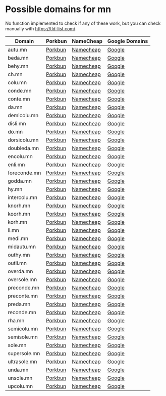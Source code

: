# Possible domains for mn

No function implemented to check if any of these work, but you can check manually with https://tld-list.com/

| Domain | Porkbun | NameCheap | Google Domains |
|---|---|---|---|
| autu.mn | [Porkbun](https://porkbun.com/checkout/search?prb=e814663da1&tlds=&idnLanguage=&search=search&q=autu.mn) | [Namecheap](https://www.namecheap.com/domains/registration/results/?domain=autu.mn) | [Google](https://domains.google.com/registrar/search?searchTerm=autu.mn) |
| beda.mn | [Porkbun](https://porkbun.com/checkout/search?prb=e814663da1&tlds=&idnLanguage=&search=search&q=beda.mn) | [Namecheap](https://www.namecheap.com/domains/registration/results/?domain=beda.mn) | [Google](https://domains.google.com/registrar/search?searchTerm=beda.mn) |
| behy.mn | [Porkbun](https://porkbun.com/checkout/search?prb=e814663da1&tlds=&idnLanguage=&search=search&q=behy.mn) | [Namecheap](https://www.namecheap.com/domains/registration/results/?domain=behy.mn) | [Google](https://domains.google.com/registrar/search?searchTerm=behy.mn) |
| ch.mn | [Porkbun](https://porkbun.com/checkout/search?prb=e814663da1&tlds=&idnLanguage=&search=search&q=ch.mn) | [Namecheap](https://www.namecheap.com/domains/registration/results/?domain=ch.mn) | [Google](https://domains.google.com/registrar/search?searchTerm=ch.mn) |
| colu.mn | [Porkbun](https://porkbun.com/checkout/search?prb=e814663da1&tlds=&idnLanguage=&search=search&q=colu.mn) | [Namecheap](https://www.namecheap.com/domains/registration/results/?domain=colu.mn) | [Google](https://domains.google.com/registrar/search?searchTerm=colu.mn) |
| conde.mn | [Porkbun](https://porkbun.com/checkout/search?prb=e814663da1&tlds=&idnLanguage=&search=search&q=conde.mn) | [Namecheap](https://www.namecheap.com/domains/registration/results/?domain=conde.mn) | [Google](https://domains.google.com/registrar/search?searchTerm=conde.mn) |
| conte.mn | [Porkbun](https://porkbun.com/checkout/search?prb=e814663da1&tlds=&idnLanguage=&search=search&q=conte.mn) | [Namecheap](https://www.namecheap.com/domains/registration/results/?domain=conte.mn) | [Google](https://domains.google.com/registrar/search?searchTerm=conte.mn) |
| da.mn | [Porkbun](https://porkbun.com/checkout/search?prb=e814663da1&tlds=&idnLanguage=&search=search&q=da.mn) | [Namecheap](https://www.namecheap.com/domains/registration/results/?domain=da.mn) | [Google](https://domains.google.com/registrar/search?searchTerm=da.mn) |
| demicolu.mn | [Porkbun](https://porkbun.com/checkout/search?prb=e814663da1&tlds=&idnLanguage=&search=search&q=demicolu.mn) | [Namecheap](https://www.namecheap.com/domains/registration/results/?domain=demicolu.mn) | [Google](https://domains.google.com/registrar/search?searchTerm=demicolu.mn) |
| disli.mn | [Porkbun](https://porkbun.com/checkout/search?prb=e814663da1&tlds=&idnLanguage=&search=search&q=disli.mn) | [Namecheap](https://www.namecheap.com/domains/registration/results/?domain=disli.mn) | [Google](https://domains.google.com/registrar/search?searchTerm=disli.mn) |
| do.mn | [Porkbun](https://porkbun.com/checkout/search?prb=e814663da1&tlds=&idnLanguage=&search=search&q=do.mn) | [Namecheap](https://www.namecheap.com/domains/registration/results/?domain=do.mn) | [Google](https://domains.google.com/registrar/search?searchTerm=do.mn) |
| dorsicolu.mn | [Porkbun](https://porkbun.com/checkout/search?prb=e814663da1&tlds=&idnLanguage=&search=search&q=dorsicolu.mn) | [Namecheap](https://www.namecheap.com/domains/registration/results/?domain=dorsicolu.mn) | [Google](https://domains.google.com/registrar/search?searchTerm=dorsicolu.mn) |
| doubleda.mn | [Porkbun](https://porkbun.com/checkout/search?prb=e814663da1&tlds=&idnLanguage=&search=search&q=doubleda.mn) | [Namecheap](https://www.namecheap.com/domains/registration/results/?domain=doubleda.mn) | [Google](https://domains.google.com/registrar/search?searchTerm=doubleda.mn) |
| encolu.mn | [Porkbun](https://porkbun.com/checkout/search?prb=e814663da1&tlds=&idnLanguage=&search=search&q=encolu.mn) | [Namecheap](https://www.namecheap.com/domains/registration/results/?domain=encolu.mn) | [Google](https://domains.google.com/registrar/search?searchTerm=encolu.mn) |
| enli.mn | [Porkbun](https://porkbun.com/checkout/search?prb=e814663da1&tlds=&idnLanguage=&search=search&q=enli.mn) | [Namecheap](https://www.namecheap.com/domains/registration/results/?domain=enli.mn) | [Google](https://domains.google.com/registrar/search?searchTerm=enli.mn) |
| foreconde.mn | [Porkbun](https://porkbun.com/checkout/search?prb=e814663da1&tlds=&idnLanguage=&search=search&q=foreconde.mn) | [Namecheap](https://www.namecheap.com/domains/registration/results/?domain=foreconde.mn) | [Google](https://domains.google.com/registrar/search?searchTerm=foreconde.mn) |
| godda.mn | [Porkbun](https://porkbun.com/checkout/search?prb=e814663da1&tlds=&idnLanguage=&search=search&q=godda.mn) | [Namecheap](https://www.namecheap.com/domains/registration/results/?domain=godda.mn) | [Google](https://domains.google.com/registrar/search?searchTerm=godda.mn) |
| hy.mn | [Porkbun](https://porkbun.com/checkout/search?prb=e814663da1&tlds=&idnLanguage=&search=search&q=hy.mn) | [Namecheap](https://www.namecheap.com/domains/registration/results/?domain=hy.mn) | [Google](https://domains.google.com/registrar/search?searchTerm=hy.mn) |
| intercolu.mn | [Porkbun](https://porkbun.com/checkout/search?prb=e814663da1&tlds=&idnLanguage=&search=search&q=intercolu.mn) | [Namecheap](https://www.namecheap.com/domains/registration/results/?domain=intercolu.mn) | [Google](https://domains.google.com/registrar/search?searchTerm=intercolu.mn) |
| knorh.mn | [Porkbun](https://porkbun.com/checkout/search?prb=e814663da1&tlds=&idnLanguage=&search=search&q=knorh.mn) | [Namecheap](https://www.namecheap.com/domains/registration/results/?domain=knorh.mn) | [Google](https://domains.google.com/registrar/search?searchTerm=knorh.mn) |
| koorh.mn | [Porkbun](https://porkbun.com/checkout/search?prb=e814663da1&tlds=&idnLanguage=&search=search&q=koorh.mn) | [Namecheap](https://www.namecheap.com/domains/registration/results/?domain=koorh.mn) | [Google](https://domains.google.com/registrar/search?searchTerm=koorh.mn) |
| korh.mn | [Porkbun](https://porkbun.com/checkout/search?prb=e814663da1&tlds=&idnLanguage=&search=search&q=korh.mn) | [Namecheap](https://www.namecheap.com/domains/registration/results/?domain=korh.mn) | [Google](https://domains.google.com/registrar/search?searchTerm=korh.mn) |
| li.mn | [Porkbun](https://porkbun.com/checkout/search?prb=e814663da1&tlds=&idnLanguage=&search=search&q=li.mn) | [Namecheap](https://www.namecheap.com/domains/registration/results/?domain=li.mn) | [Google](https://domains.google.com/registrar/search?searchTerm=li.mn) |
| medi.mn | [Porkbun](https://porkbun.com/checkout/search?prb=e814663da1&tlds=&idnLanguage=&search=search&q=medi.mn) | [Namecheap](https://www.namecheap.com/domains/registration/results/?domain=medi.mn) | [Google](https://domains.google.com/registrar/search?searchTerm=medi.mn) |
| midautu.mn | [Porkbun](https://porkbun.com/checkout/search?prb=e814663da1&tlds=&idnLanguage=&search=search&q=midautu.mn) | [Namecheap](https://www.namecheap.com/domains/registration/results/?domain=midautu.mn) | [Google](https://domains.google.com/registrar/search?searchTerm=midautu.mn) |
| outhy.mn | [Porkbun](https://porkbun.com/checkout/search?prb=e814663da1&tlds=&idnLanguage=&search=search&q=outhy.mn) | [Namecheap](https://www.namecheap.com/domains/registration/results/?domain=outhy.mn) | [Google](https://domains.google.com/registrar/search?searchTerm=outhy.mn) |
| outli.mn | [Porkbun](https://porkbun.com/checkout/search?prb=e814663da1&tlds=&idnLanguage=&search=search&q=outli.mn) | [Namecheap](https://www.namecheap.com/domains/registration/results/?domain=outli.mn) | [Google](https://domains.google.com/registrar/search?searchTerm=outli.mn) |
| overda.mn | [Porkbun](https://porkbun.com/checkout/search?prb=e814663da1&tlds=&idnLanguage=&search=search&q=overda.mn) | [Namecheap](https://www.namecheap.com/domains/registration/results/?domain=overda.mn) | [Google](https://domains.google.com/registrar/search?searchTerm=overda.mn) |
| oversole.mn | [Porkbun](https://porkbun.com/checkout/search?prb=e814663da1&tlds=&idnLanguage=&search=search&q=oversole.mn) | [Namecheap](https://www.namecheap.com/domains/registration/results/?domain=oversole.mn) | [Google](https://domains.google.com/registrar/search?searchTerm=oversole.mn) |
| preconde.mn | [Porkbun](https://porkbun.com/checkout/search?prb=e814663da1&tlds=&idnLanguage=&search=search&q=preconde.mn) | [Namecheap](https://www.namecheap.com/domains/registration/results/?domain=preconde.mn) | [Google](https://domains.google.com/registrar/search?searchTerm=preconde.mn) |
| preconte.mn | [Porkbun](https://porkbun.com/checkout/search?prb=e814663da1&tlds=&idnLanguage=&search=search&q=preconte.mn) | [Namecheap](https://www.namecheap.com/domains/registration/results/?domain=preconte.mn) | [Google](https://domains.google.com/registrar/search?searchTerm=preconte.mn) |
| preda.mn | [Porkbun](https://porkbun.com/checkout/search?prb=e814663da1&tlds=&idnLanguage=&search=search&q=preda.mn) | [Namecheap](https://www.namecheap.com/domains/registration/results/?domain=preda.mn) | [Google](https://domains.google.com/registrar/search?searchTerm=preda.mn) |
| reconde.mn | [Porkbun](https://porkbun.com/checkout/search?prb=e814663da1&tlds=&idnLanguage=&search=search&q=reconde.mn) | [Namecheap](https://www.namecheap.com/domains/registration/results/?domain=reconde.mn) | [Google](https://domains.google.com/registrar/search?searchTerm=reconde.mn) |
| rha.mn | [Porkbun](https://porkbun.com/checkout/search?prb=e814663da1&tlds=&idnLanguage=&search=search&q=rha.mn) | [Namecheap](https://www.namecheap.com/domains/registration/results/?domain=rha.mn) | [Google](https://domains.google.com/registrar/search?searchTerm=rha.mn) |
| semicolu.mn | [Porkbun](https://porkbun.com/checkout/search?prb=e814663da1&tlds=&idnLanguage=&search=search&q=semicolu.mn) | [Namecheap](https://www.namecheap.com/domains/registration/results/?domain=semicolu.mn) | [Google](https://domains.google.com/registrar/search?searchTerm=semicolu.mn) |
| semisole.mn | [Porkbun](https://porkbun.com/checkout/search?prb=e814663da1&tlds=&idnLanguage=&search=search&q=semisole.mn) | [Namecheap](https://www.namecheap.com/domains/registration/results/?domain=semisole.mn) | [Google](https://domains.google.com/registrar/search?searchTerm=semisole.mn) |
| sole.mn | [Porkbun](https://porkbun.com/checkout/search?prb=e814663da1&tlds=&idnLanguage=&search=search&q=sole.mn) | [Namecheap](https://www.namecheap.com/domains/registration/results/?domain=sole.mn) | [Google](https://domains.google.com/registrar/search?searchTerm=sole.mn) |
| supersole.mn | [Porkbun](https://porkbun.com/checkout/search?prb=e814663da1&tlds=&idnLanguage=&search=search&q=supersole.mn) | [Namecheap](https://www.namecheap.com/domains/registration/results/?domain=supersole.mn) | [Google](https://domains.google.com/registrar/search?searchTerm=supersole.mn) |
| ultrasole.mn | [Porkbun](https://porkbun.com/checkout/search?prb=e814663da1&tlds=&idnLanguage=&search=search&q=ultrasole.mn) | [Namecheap](https://www.namecheap.com/domains/registration/results/?domain=ultrasole.mn) | [Google](https://domains.google.com/registrar/search?searchTerm=ultrasole.mn) |
| unda.mn | [Porkbun](https://porkbun.com/checkout/search?prb=e814663da1&tlds=&idnLanguage=&search=search&q=unda.mn) | [Namecheap](https://www.namecheap.com/domains/registration/results/?domain=unda.mn) | [Google](https://domains.google.com/registrar/search?searchTerm=unda.mn) |
| unsole.mn | [Porkbun](https://porkbun.com/checkout/search?prb=e814663da1&tlds=&idnLanguage=&search=search&q=unsole.mn) | [Namecheap](https://www.namecheap.com/domains/registration/results/?domain=unsole.mn) | [Google](https://domains.google.com/registrar/search?searchTerm=unsole.mn) |
| upcolu.mn | [Porkbun](https://porkbun.com/checkout/search?prb=e814663da1&tlds=&idnLanguage=&search=search&q=upcolu.mn) | [Namecheap](https://www.namecheap.com/domains/registration/results/?domain=upcolu.mn) | [Google](https://domains.google.com/registrar/search?searchTerm=upcolu.mn) |
